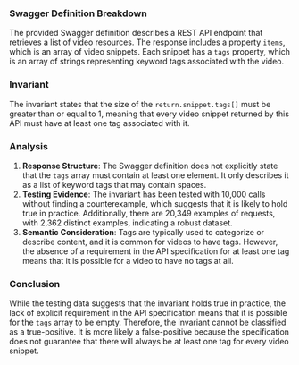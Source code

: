 ### Swagger Definition Breakdown
The provided Swagger definition describes a REST API endpoint that retrieves a list of video resources. The response includes a property `items`, which is an array of video snippets. Each snippet has a `tags` property, which is an array of strings representing keyword tags associated with the video.

### Invariant
The invariant states that the size of the `return.snippet.tags[]` must be greater than or equal to 1, meaning that every video snippet returned by this API must have at least one tag associated with it.

### Analysis
1. **Response Structure**: The Swagger definition does not explicitly state that the `tags` array must contain at least one element. It only describes it as a list of keyword tags that may contain spaces.
2. **Testing Evidence**: The invariant has been tested with 10,000 calls without finding a counterexample, which suggests that it is likely to hold true in practice. Additionally, there are 20,349 examples of requests, with 2,362 distinct examples, indicating a robust dataset.
3. **Semantic Consideration**: Tags are typically used to categorize or describe content, and it is common for videos to have tags. However, the absence of a requirement in the API specification for at least one tag means that it is possible for a video to have no tags at all.

### Conclusion
While the testing data suggests that the invariant holds true in practice, the lack of explicit requirement in the API specification means that it is possible for the `tags` array to be empty. Therefore, the invariant cannot be classified as a true-positive. It is more likely a false-positive because the specification does not guarantee that there will always be at least one tag for every video snippet.
